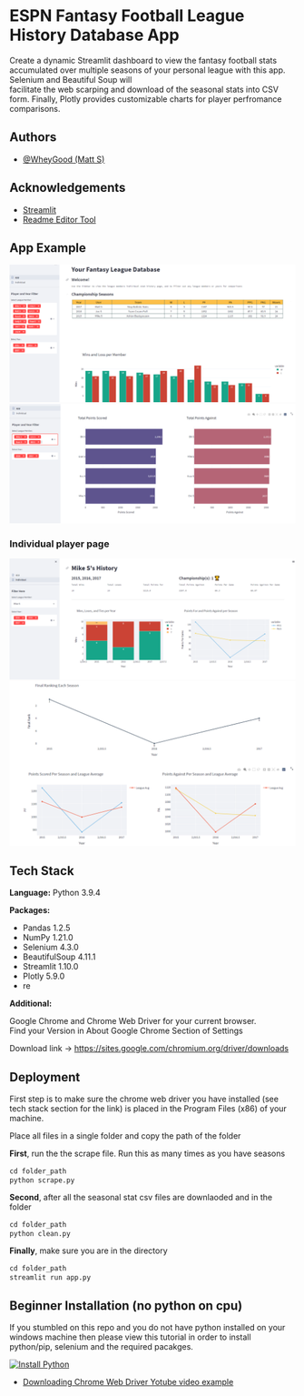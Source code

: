 
# ESPN Fantasy Football League History Database App

Create a dynamic Streamlit dashboard to view the fantasy football stats accumulated over 
multiple seasons of your personal league with this app. Selenium and Beautiful Soup will    
facilitate the web scarping and download of the seasonal stats into CSV form.  Finally, Plotly
provides customizable charts for player perfromance comparisons.





## Authors

- [@WheyGood (Matt S)](https://www.https://github.com/WheyGood)


## Acknowledgements
 - [Streamlit](https://docs.streamlit.io/)
 - [Readme Editor Tool](https://readme.so/)


## App Example
![](images/main.png)
![](images/main3.png)
### Individual player page
![](images/ind1.png)
![](images/ind2.png)



## Tech Stack

**Language:** Python 3.9.4

**Packages:** 
- Pandas 1.2.5 
- NumPy 1.21.0 
- Selenium 4.3.0
- BeautifulSoup 4.11.1
- Streamlit 1.10.0
- Plotly 5.9.0
- re

**Additional:** 

Google Chrome and Chrome Web Driver for your current browser.  
Find your Version in About Google Chrome Section of Settings

Download link -> https://sites.google.com/chromium.org/driver/downloads
## Deployment

First step is to make sure the chrome web driver you have installed (see tech stack section for the link)
is placed in the Program Files (x86) of your machine. 

Place all files in a single folder and copy the path of the folder

**First**, run the the scrape file. Run this as many times as you have seasons

 ```
cd folder_path
python scrape.py
 ```

**Second**, after all the seasonal stat csv files are downlaoded and in the folder 

```
cd folder_path
python clean.py
```

**Finally**, make sure you are in the directory
```
cd folder_path
streamlit run app.py
```

## Beginner Installation (no python on cpu)

If you stumbled on this repo and you do not have python installed on your windows machine then
please view this tutorial in order to install python/pip, selenium and the required pacakges.

[![Install Python](http://img.youtube.com/vi/AwIXfaGEN4c/0.jpg)](https://www.youtube.com/watch?v=AwIXfaGEN4c)

- [Downloading Chrome Web Driver Yotube video example](https://youtu.be/Xjv1sY630Uc?t=261)

    

